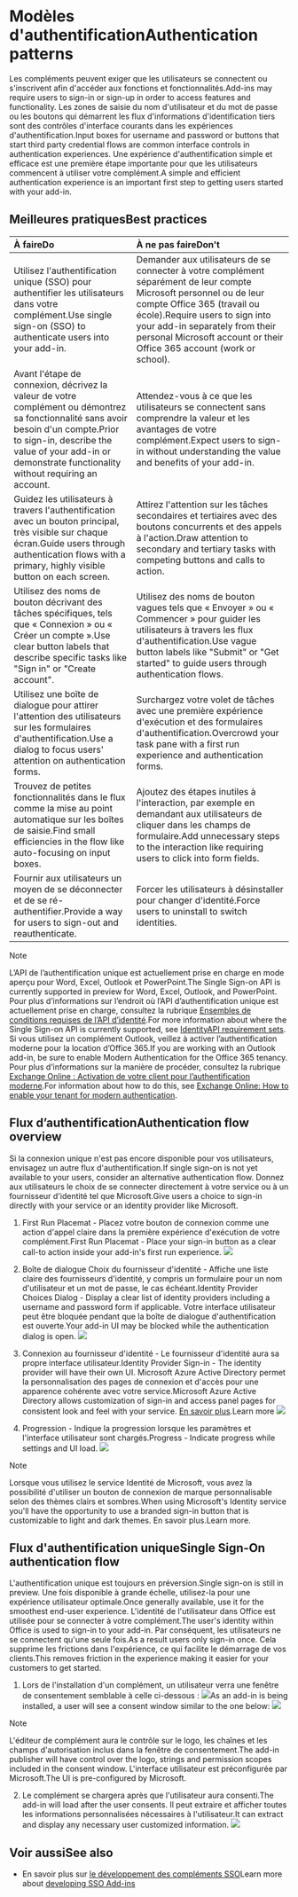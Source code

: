 # <a name="authentication-patterns"></a><span data-ttu-id="27783-101">Modèles d'authentification</span><span class="sxs-lookup"><span data-stu-id="27783-101">Authentication patterns</span></span>

<span data-ttu-id="27783-102">Les compléments peuvent exiger que les utilisateurs se connectent ou s'inscrivent afin d'accéder aux fonctions et fonctionnalités.</span><span class="sxs-lookup"><span data-stu-id="27783-102">Add-ins may require users to sign-in or sign-up in order to access features and functionality.</span></span> <span data-ttu-id="27783-103">Les zones de saisie du nom d'utilisateur et du mot de passe ou les boutons qui démarrent les flux d'informations d'identification tiers sont des contrôles d'interface courants dans les expériences d'authentification.</span><span class="sxs-lookup"><span data-stu-id="27783-103">Input boxes for username and password or buttons that start third party credential flows are common interface controls in authentication experiences.</span></span> <span data-ttu-id="27783-104">Une expérience d'authentification simple et efficace est une première étape importante pour que les utilisateurs commencent à utiliser votre complément.</span><span class="sxs-lookup"><span data-stu-id="27783-104">A simple and efficient authentication experience is an important first step to getting users started with your add-in.</span></span>

## <a name="best-practices"></a><span data-ttu-id="27783-105">Meilleures pratiques</span><span class="sxs-lookup"><span data-stu-id="27783-105">Best practices</span></span>

|<span data-ttu-id="27783-106">À faire</span><span class="sxs-lookup"><span data-stu-id="27783-106">Do</span></span>|<span data-ttu-id="27783-107">À ne pas faire</span><span class="sxs-lookup"><span data-stu-id="27783-107">Don't</span></span>|
|:----|:----|
|<span data-ttu-id="27783-108">Utilisez l'authentification unique (SSO) pour authentifier les utilisateurs dans votre complément.</span><span class="sxs-lookup"><span data-stu-id="27783-108">Use single sign-on (SSO) to authenticate users into your add-in.</span></span>|<span data-ttu-id="27783-109">Demander aux utilisateurs de se connecter à votre complément séparément de leur compte Microsoft personnel ou de leur compte Office 365 (travail ou école).</span><span class="sxs-lookup"><span data-stu-id="27783-109">Require users to sign into your add-in separately from their personal Microsoft account or their Office 365 account (work or school).</span></span>|
|<span data-ttu-id="27783-110">Avant l'étape de connexion, décrivez la valeur de votre complément ou démontrez sa fonctionnalité sans avoir besoin d'un compte.</span><span class="sxs-lookup"><span data-stu-id="27783-110">Prior to sign-in, describe the value of your add-in or demonstrate functionality without requiring an account.</span></span> |<span data-ttu-id="27783-111">Attendez-vous à ce que les utilisateurs se connectent sans comprendre la valeur et les avantages de votre complément.</span><span class="sxs-lookup"><span data-stu-id="27783-111">Expect users to sign-in without understanding the value and benefits of your add-in.</span></span>|
|<span data-ttu-id="27783-112">Guidez les utilisateurs à travers l'authentification avec un bouton principal, très visible sur chaque écran.</span><span class="sxs-lookup"><span data-stu-id="27783-112">Guide users through authentication flows with a primary, highly visible button on each screen.</span></span> |<span data-ttu-id="27783-113">Attirez l'attention sur les tâches secondaires et tertiaires avec des boutons concurrents et des appels à l'action.</span><span class="sxs-lookup"><span data-stu-id="27783-113">Draw attention to secondary and tertiary tasks with competing buttons and calls to action.</span></span>|
|<span data-ttu-id="27783-114">Utilisez des noms de bouton décrivant des tâches spécifiques, tels que « Connexion » ou « Créer un compte ».</span><span class="sxs-lookup"><span data-stu-id="27783-114">Use clear button labels that describe specific tasks like "Sign in" or "Create account".</span></span>   |<span data-ttu-id="27783-115">Utilisez des noms de bouton vagues tels que « Envoyer » ou « Commencer » pour guider les utilisateurs à travers les flux d'authentification.</span><span class="sxs-lookup"><span data-stu-id="27783-115">Use vague button labels like "Submit" or "Get started" to guide users through authentication flows.</span></span>|
|<span data-ttu-id="27783-116">Utilisez une boîte de dialogue pour attirer l'attention des utilisateurs sur les formulaires d'authentification.</span><span class="sxs-lookup"><span data-stu-id="27783-116">Use a dialog to focus users' attention on authentication forms.</span></span>    |<span data-ttu-id="27783-117">Surchargez votre volet de tâches avec une première expérience d'exécution et des formulaires d'authentification.</span><span class="sxs-lookup"><span data-stu-id="27783-117">Overcrowd your task pane with a first run experience and authentication forms.</span></span>|
|<span data-ttu-id="27783-118">Trouvez de petites fonctionnalités dans le flux comme la mise au point automatique sur les boîtes de saisie.</span><span class="sxs-lookup"><span data-stu-id="27783-118">Find small efficiencies in the flow like auto-focusing on input boxes.</span></span> |<span data-ttu-id="27783-119">Ajoutez des étapes inutiles à l'interaction, par exemple en demandant aux utilisateurs de cliquer dans les champs de formulaire.</span><span class="sxs-lookup"><span data-stu-id="27783-119">Add unnecessary steps to the interaction like requiring users to click into form fields.</span></span>|
|<span data-ttu-id="27783-120">Fournir aux utilisateurs un moyen de se déconnecter et de se ré-authentifier.</span><span class="sxs-lookup"><span data-stu-id="27783-120">Provide a way for users to sign-out and reauthenticate.</span></span>    |<span data-ttu-id="27783-121">Forcer les utilisateurs à désinstaller pour changer d'identité.</span><span class="sxs-lookup"><span data-stu-id="27783-121">Force users to uninstall to switch identities.</span></span>|

> [!NOTE]
> <span data-ttu-id="27783-122">L’API de l’authentification unique est actuellement prise en charge en mode aperçu pour Word, Excel, Outlook et PowerPoint.</span><span class="sxs-lookup"><span data-stu-id="27783-122">The Single Sign-on API is currently supported in preview for Word, Excel, Outlook, and PowerPoint.</span></span> <span data-ttu-id="27783-123">Pour plus d’informations sur l’endroit où l’API d’authentification unique est actuellement prise en charge, consultez la rubrique [Ensembles de conditions requises de l’API d’identité](https://docs.microsoft.com/javascript/office/requirement-sets/identity-api-requirement-sets?view=office-js).</span><span class="sxs-lookup"><span data-stu-id="27783-123">For more information about where the Single Sign-on API is currently supported, see [IdentityAPI requirement sets](https://docs.microsoft.com/javascript/office/requirement-sets/identity-api-requirement-sets?view=office-js).</span></span> <span data-ttu-id="27783-124">Si vous utilisez un complément Outlook, veillez à activer l’authentification moderne pour la location d’Office 365.</span><span class="sxs-lookup"><span data-stu-id="27783-124">If you are working with an Outlook add-in, be sure to enable Modern Authentication for the Office 365 tenancy.</span></span> <span data-ttu-id="27783-125">Pour plus d’informations sur la manière de procéder, consultez la rubrique [Exchange Online : Activation de votre client pour l’authentification moderne](https://social.technet.microsoft.com/wiki/contents/articles/32711.exchange-online-how-to-enable-your-tenant-for-modern-authentication.aspx).</span><span class="sxs-lookup"><span data-stu-id="27783-125">For information about how to do this, see [Exchange Online: How to enable your tenant for modern authentication](https://social.technet.microsoft.com/wiki/contents/articles/32711.exchange-online-how-to-enable-your-tenant-for-modern-authentication.aspx).</span></span>


## <a name="authentication-flow"></a><span data-ttu-id="27783-126">Flux d’authentification</span><span class="sxs-lookup"><span data-stu-id="27783-126">Authentication flow overview</span></span>
<span data-ttu-id="27783-127">Si la connexion unique n'est pas encore disponible pour vos utilisateurs, envisagez un autre flux d'authentification.</span><span class="sxs-lookup"><span data-stu-id="27783-127">If single sign-on is not yet available to your users, consider an alternative authentication flow.</span></span> <span data-ttu-id="27783-128">Donnez aux utilisateurs le choix de se connecter directement à votre service ou à un fournisseur d'identité tel que Microsoft.</span><span class="sxs-lookup"><span data-stu-id="27783-128">Give users a choice to sign-in directly with your service or an identity provider like Microsoft.</span></span>

1. <span data-ttu-id="27783-129">First Run Placemat - Placez votre bouton de connexion comme une action d'appel claire dans la première expérience d'exécution de votre complément.</span><span class="sxs-lookup"><span data-stu-id="27783-129">First Run Placemat - Place your sign-in button as a clear call-to action inside your add-in's first run experience.</span></span>
![](../images/add-in-fre-value-placemat.png)

2. <span data-ttu-id="27783-130">Boîte de dialogue Choix du fournisseur d'identité - Affiche une liste claire des fournisseurs d'identité, y compris un formulaire pour un nom d'utilisateur et un mot de passe, le cas échéant.</span><span class="sxs-lookup"><span data-stu-id="27783-130">Identity Provider Choices Dialog - Display a clear list of identity providers including a username and password form if applicable.</span></span> <span data-ttu-id="27783-131">Votre interface utilisateur peut être bloquée pendant que la boîte de dialogue d'authentification est ouverte.</span><span class="sxs-lookup"><span data-stu-id="27783-131">Your add-in UI may be blocked while the authentication dialog is open.</span></span>
![](../images/add-in-auth-choices-dialog.png)



3. <span data-ttu-id="27783-132">Connexion au fournisseur d'identité - Le fournisseur d'identité aura sa propre interface utilisateur.</span><span class="sxs-lookup"><span data-stu-id="27783-132">Identity Provider Sign-in - The identity provider will have their own UI.</span></span> <span data-ttu-id="27783-133">Microsoft Azure Active Directory permet la personnalisation des pages de connexion et d'accès pour une apparence cohérente avec votre service.</span><span class="sxs-lookup"><span data-stu-id="27783-133">Microsoft Azure Active Directory allows customization of sign-in and access panel pages for consistent look and feel with your service.</span></span> <span data-ttu-id="27783-134">[En savoir plus](https://docs.microsoft.com/azure/active-directory/fundamentals/customize-branding).</span><span class="sxs-lookup"><span data-stu-id="27783-134">Learn more</span></span>
![](../images/add-in-auth-identity-sign-in.png)

4. <span data-ttu-id="27783-135">Progression - Indique la progression lorsque les paramètres et l'interface utilisateur sont chargés.</span><span class="sxs-lookup"><span data-stu-id="27783-135">Progress - Indicate progress while settings and UI load.</span></span>
![](../images/add-in-auth-modal-interstitial.png)

> [!NOTE] 
> <span data-ttu-id="27783-136">Lorsque vous utilisez le service Identité de Microsoft, vous avez la possibilité d'utiliser un bouton de connexion de marque personnalisable selon des thèmes clairs et sombres.</span><span class="sxs-lookup"><span data-stu-id="27783-136">When using Microsoft's Identity service you'll have the opportunity to use a branded sign-in button that is customizable to light and dark themes.</span></span> <span data-ttu-id="27783-137">En savoir plus.</span><span class="sxs-lookup"><span data-stu-id="27783-137">Learn more.</span></span>

## <a name="single-sign-on-authentication-flow"></a><span data-ttu-id="27783-138">Flux d'authentification unique</span><span class="sxs-lookup"><span data-stu-id="27783-138">Single Sign-On authentication flow</span></span>
<span data-ttu-id="27783-139">L'authentification unique est toujours en préversion.</span><span class="sxs-lookup"><span data-stu-id="27783-139">Single sign-on is still in preview.</span></span> <span data-ttu-id="27783-140">Une fois disponible à grande échelle, utilisez-la pour une expérience utilisateur optimale.</span><span class="sxs-lookup"><span data-stu-id="27783-140">Once generally available, use it for the smoothest end-user experience.</span></span> <span data-ttu-id="27783-141">L'identité de l'utilisateur dans Office est utilisée pour se connecter à votre complément.</span><span class="sxs-lookup"><span data-stu-id="27783-141">The user's identity within Office is used to sign-in to your add-in.</span></span> <span data-ttu-id="27783-142">Par conséquent, les utilisateurs ne se connectent qu'une seule fois.</span><span class="sxs-lookup"><span data-stu-id="27783-142">As a result users only sign-in once.</span></span> <span data-ttu-id="27783-143">Cela supprime les frictions dans l'expérience, ce qui facilite le démarrage de vos clients.</span><span class="sxs-lookup"><span data-stu-id="27783-143">This removes friction in the experience making it easier for your customers to get started.</span></span>

1. <span data-ttu-id="27783-144">Lors de l'installation d'un complément, un utilisateur verra une fenêtre de consentement semblable à celle ci-dessous : ![](../images/add-in-auth-SSO-consent-dialog.png)</span><span class="sxs-lookup"><span data-stu-id="27783-144">As an add-in is being installed, a user will see a consent window similar to the one below: ![](../images/add-in-auth-SSO-consent-dialog.png)</span></span>
> [!NOTE]
> <span data-ttu-id="27783-145">L'éditeur de complément aura le contrôle sur le logo, les chaînes et les champs d'autorisation inclus dans la fenêtre de consentement.</span><span class="sxs-lookup"><span data-stu-id="27783-145">The add-in publisher will have control over the logo, strings and permission scopes included in the consent window.</span></span> <span data-ttu-id="27783-146">L'interface utilisateur est préconfigurée par Microsoft.</span><span class="sxs-lookup"><span data-stu-id="27783-146">The UI is pre-configured by Microsoft.</span></span>

2. <span data-ttu-id="27783-147">Le complément se chargera après que l'utilisateur aura consenti.</span><span class="sxs-lookup"><span data-stu-id="27783-147">The add-in will load after the user consents.</span></span> <span data-ttu-id="27783-148">Il peut extraire et afficher toutes les informations personnalisées nécessaires à l'utilisateur.</span><span class="sxs-lookup"><span data-stu-id="27783-148">It can extract and display any necessary user customized information.</span></span>
![](../images/add-in-ribbon.png)

## <a name="see-also"></a><span data-ttu-id="27783-149">Voir aussi</span><span class="sxs-lookup"><span data-stu-id="27783-149">See also</span></span>
- <span data-ttu-id="27783-150">En savoir plus sur [le développement des compléments SSO](https://docs.microsoft.com/office/dev/add-ins/develop/sso-in-office-add-ins)</span><span class="sxs-lookup"><span data-stu-id="27783-150">Learn more about [developing SSO Add-ins](https://docs.microsoft.com/office/dev/add-ins/develop/sso-in-office-add-ins)</span></span>